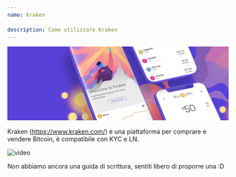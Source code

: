 ```yaml
---
name: Kraken

description: Come utilizzare Kraken
---
```


![cover](assets/cover.jpeg)

Kraken (https://www.kraken.com/) è una piattaforma per comprare e vendere Bitcoin, è compatibile con KYC e LN.

![video](https://www.youtube.com/watch?v=ZCGXl5A2Hbc)

Non abbiamo ancora una guida di scrittura, sentiti libero di proporre una :D
